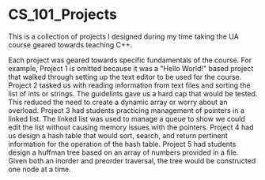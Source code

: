 # CS_101_Projects
This is a collection of projects I designed during my time taking the UA course geared towards teaching C++.

Each project was geared towards specific fundamentals of the course. For example, Project 1 is omitted because it was a "Hello World!" based project that walked through setting up the text editor to be used for the course. Project 2 tasked us with reading information from text files and sorting the list of ints or strings. The guidelints gave us a hard cap that would be tested. This reduced the need to create a dynamic array or worry about an overload.
Project 3 had students practicing management of pointers in a linked list. The linked list was used to manage a queue to show we could edit the list without causing memory issues with the pointers. Project 4 had us design a hash table that would sort, search, and return pertinent information for the operation of the hash table. Project 5 had students design a huffman tree based on an array of numbers provided in a file. Given both an inorder and preorder traversal, the tree would be constructed one node at a time.
